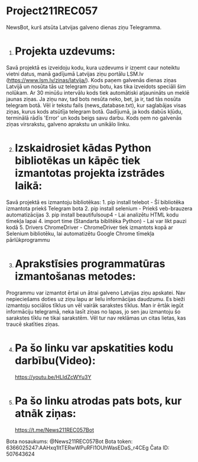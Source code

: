 # Project211REC057
NewsBot, kurš atsūta Latvijas galveno dienas ziņu Telegramma.

1. # Projekta uzdevums:
Savā projektā es izveidoju kodu, kura uzdevums ir izņemt caur noteiktu vietni datus, manā gadījumā Latvijas ziņu portālu LSM.lv (https://www.lsm.lv/zinas/latvija/). Kods paņem galvenās dienas ziņas Latvijā un nosūta tās uz telegram ziņu botu, kas tika izveidots speciāli šim nolūkam. Ar 30 minūšu intervālu kods tiek automātiski atjaunināts un meklē jaunas ziņas. Ja ziņu nav, tad bots nesūta neko, bet, ja ir, tad tās nosūta telegram botā. Vēl ir tekstu fails (news_database.txt), kur saglabājas visas ziņas, kurus kods atsūtīja telegram botā.
Gadījumā, ja kods dabūs kļūdu, terminālā rādīs 'Error' un kods beigs savu darbu.
Kods ņem no galvenās ziņas virsrakstu, galveno aprakstu un unikālo linku.

2. # Izskaidrosiet kādas Python bibliotēkas un kāpēc tiek izmantotas projekta izstrādes laikā:
Savā projektā es izmantoju bibliotēkas:
    1. pip install telebot - Šī bibliotēka izmantota priekš Telegram bota
    2. pip install selenium - Priekš veb-brauzera automatizācijas
    3. pip install beautifulsoup4 - Lai analizētu HTML kodu tīmekļa lapai
    4. import time (Standarta biblitēka Python) - Lai var likt pauzi kodā
    5. Drivers ChromeDriver - ChromeDriver tiek izmantots kopā ar Selenium bibliotēku, lai automatizētu Google Chrome tīmekļa pārlūkprogrammu

3. #  Aprakstīsies programmatūras izmantošanas metodes:
Programmu var izmantot ērtai un ātrai galveno Latvijas ziņu apskatei. Nav nepieciešams doties uz ziņu lapu ar lielu informācijas daudzumu.
Es bieži izmantoju sociālos tīklus un vēl vairāk sarakstes tīklus. Man ir ērtāk iegūt informāciju telegramā, neka lasīt ziņas no lapas, jo sen jau izmantoju šo sarakstes tīklu ne tikai sarakstēm. Vēl tur nav reklāmas un citas lietas, kas traucē skatīties ziņas.

4. # Pa šo linku var apskatities kodu darbību(Video):
    https://youtu.be/HLIdZcWYu3Y

5. # Pa šo linku atrodas pats bots, kur atnāk ziņas:
    https://t.me/News211REC057Bot

Bota nosaukums: @News211REC057Bot
Bota token: 6366025247:AAHxq1ItTERwWPuRFI1OUhWasEDaS_r4CEg
Čata ID: 507643624